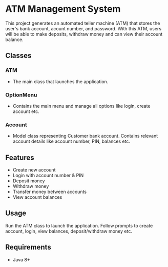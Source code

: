 # ATM Management System

This project generates an automated teller machine (ATM) that stores the user's bank account, acount number, and password. With this ATM, users will be able to make deposits, withdraw money and can view their account balance.

## Classes

### ATM
- The main class that launches the application.

### OptionMenu
- Contains the main menu and manage all options like login, create account etc.

### Account
- Model class representing Customer bank account. Contains relevant account details like account number, PIN, balances etc.

## Features
- Create new account
- Login with account number & PIN
- Deposit money
- Withdraw money
- Transfer money between accounts
- View account balances

## Usage
Run the ATM class to launch the application. Follow prompts to create account, login, view balances, deposit/withdraw money etc.

## Requirements
- Java 8+
